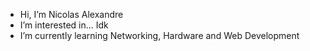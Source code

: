 - Hi, I’m Nicolas Alexandre 
- I’m interested in... Idk
- I’m currently learning Networking, Hardware and Web Development

<!---
NicolasAlexandreR/NicolasAlexandreR is a ✨ special ✨ repository because its `README.md` (this file) appears on your GitHub profile.
You can click the Preview link to take a look at your changes.
--->
